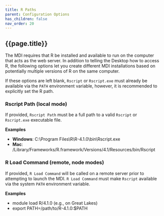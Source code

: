 ```yaml
---
title: R Paths
parent: Configuration Options
has_children: false
nav_order: 20
---
```


## {{page.title}}

The MDI requires that R be installed and available to run
on the computer that acts as the web server. In addition
to telling the Desktop how to access R, the following options
let you create different MDI installations based on potentially
multiple versions of R on the same computer.

If these options are left blank, `Rscript` or `Rscript.exe` 
must already be available via the `PATH` environment variable,
however, it is recommended to explicitly set the R path.

### Rscript Path (local mode)

If provided, `Rscript Path` must be a full path to a valid
`Rscript` or `Rscript.exe` executable file.

**Examples**

- **Windows**: C:\Program Files\R\R-4.1.0\bin\Rscript.exe
- **Mac**: /Library/Frameworks/R.framework/Versions/4.1/Resources/bin/Rscript

### R Load Command (remote, node modes)

If provided, `R Load Command` will be called on a remote
server prior to attempting to launch the MDI. 
`R Load Command` must make `Rscript` available 
via the system `PATH` environment variable.

**Examples**

- module load R/4.1.0 (e.g., on Great Lakes)
- export PATH=/path/to/R-4.1.0:$PATH
